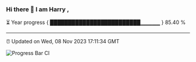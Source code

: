 ### Hi there 👋 I am Harry , 

⏳ Year progress { █████████████████████████▁▁▁▁▁ } 85.40 %

---

⏰ Updated on Wed, 08 Nov 2023 17:11:34 GMT

![Progress Bar CI](https://github.com/duykhang68/duykhang68/workflows/Progress%20Bar%20CI/badge.svg)

